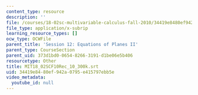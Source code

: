 ```yaml
---
content_type: resource
description: ''
file: /courses/18-02sc-multivariable-calculus-fall-2010/34419e8480ef942a0795e415797ebb5e_MIT18_02SCF10Rec_10_300k.srt
file_type: application/x-subrip
learning_resource_types: []
ocw_type: OCWFile
parent_title: 'Session 12: Equations of Planes II'
parent_type: CourseSection
parent_uid: 373d1bd0-0654-8266-3191-d1be06e5b406
resourcetype: Other
title: MIT18_02SCF10Rec_10_300k.srt
uid: 34419e84-80ef-942a-0795-e415797ebb5e
video_metadata:
  youtube_id: null
---
```

